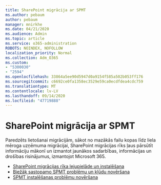 ```yaml
---
title: SharePoint migrācija ar SPMT
ms.author: pebaum
author: pebaum
manager: mnirkhe
ms.date: 04/21/2020
ms.audience: Admin
ms.topic: article
ms.service: o365-administration
ROBOTS: NOINDEX, NOFOLLOW
localization_priority: Normal
ms.collection: Adm_O365
ms.custom:
- "5300030"
- "2594"
ms.openlocfilehash: 33864a5ee90d5947d0a9154f585a502b053ff176
ms.sourcegitcommit: c6692ce0fa1358ec3529e59ca0ecdfdea4cdc759
ms.translationtype: MT
ms.contentlocale: lv-LV
ms.lasthandoff: 09/14/2020
ms.locfileid: "47719888"
---
```

# <a name="sharepoint-migration-with-spmt"></a>SharePoint migrācija ar SPMT

Paredzēts lietošanai migrācijām, sākot no mazākās failu kopas līdz liela mēroga uzņēmuma migrācijai, SharePoint migrācijas rīks ļaus pārsūtīt informāciju mākonī un izmantot jaunākos sadarbības, informācijas un drošības risinājumus, izmantojot Microsoft 365.

- [SharePoint migrācijas rīka lejupielāde un instalēšana](https://docs.microsoft.com/sharepointmigration/introducing-the-sharepoint-migration-tool)
- [Biežāk sastopamo SPMT problēmu un kļūdu novēršana](https://docs.microsoft.com/sharepointmigration/troubleshooting-common-spmt-issues)
- [SPMT instalēšanas problēmu novēršana](https://docs.microsoft.com/sharepointmigration/spmt-install-issues#troubleshooting-spmt-installation-issues)
